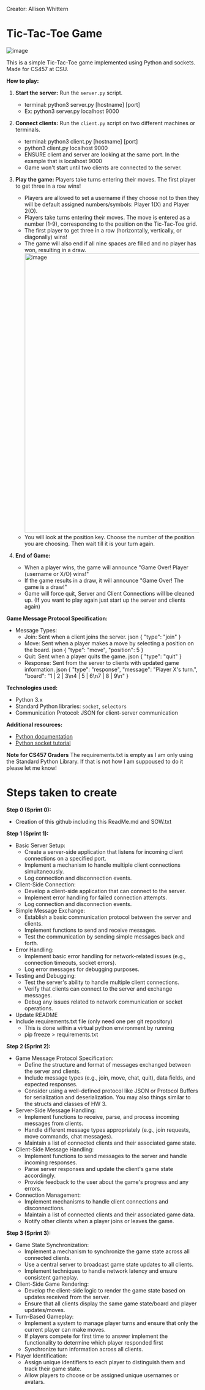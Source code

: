Creator: Allison Whittern

# Tic-Tac-Toe Game

![image](https://github.com/user-attachments/assets/543d15a8-89b7-49b1-b6c6-8a08649d4519)

This is a simple Tic-Tac-Toe game implemented using Python and sockets. Made for CS457 at CSU.

**How to play:**
1. **Start the server:** Run the `server.py` script.
   - terminal: python3 server.py [hostname] [port]
   - Ex: python3 server.py localhost 9000
2. **Connect clients:** Run the `client.py` script on two different machines or terminals.
   - terminal: python3 client.py [hostname] [port]
   - python3 client.py localhost 9000
   - ENSURE client and server are looking at the same port. In the example that is localhost 9000
   - Game won't start until two clients are connected to the server.
3. **Play the game:** Players take turns entering their moves. The first player to get three in a row wins!
   - Players are allowed to set a username if they choose not to then they will be default assigned numbers/symbols: Player 1(X) and Player 2(O).
   - Players take turns entering their moves. The move is entered as a number (1-9), corresponding to the position on the Tic-Tac-Toe grid.
   - The first player to get three in a row (horizontally, vertically, or diagonally) wins!
   - The game will also end if all nine spaces are filled and no player has won, resulting in a draw.
     <img width="729" alt="image" src="https://github.com/user-attachments/assets/f3b33c63-d20f-4945-b8e3-7d22b3e4d154">
   - You will look at the position key. Choose the number of the position you are choosing. Then wait till it is your turn again. 

4. **End of Game:**
   - When a player wins, the game will announce "Game Over! Player (username or X/O) wins!"
   - If the game results in a draw, it will announce "Game Over! The game is a draw!"
   - Game will force quit, Server and Client Connections will be cleaned up. (If you want to play again just start up the server and clients again)

**Game Message Protocol Specification:**
- Message Types:
   - Join: Sent when a client joins the server.
json
{ "type": "join" }
   - Move: Sent when a player makes a move by selecting a position on the board.
json
{ "type": "move", "position": 5 }
   - Quit: Sent when a player quits the game.
json
{ "type": "quit" }
   - Response: Sent from the server to clients with updated game information.
json
{
  "type": "response",
  "message": "Player X's turn.",
  "board": "1 | 2 | 3\n4 | 5 | 6\n7 | 8 | 9\n"
}

**Technologies used:**
* Python 3.x
* Standard Python libraries: `socket`, `selectors`
* Communication Protocol: JSON for client-server communication

**Additional resources:**
- [Python documentation](https://docs.python.org/3/)
- [Python socket tutorial](https://realpython.com/python-sockets/)

**Note for CS457 Graders**
The requirements.txt is empty as I am only using the Standard Python Library. If that is not how I am suppoused to do it please let me know!

# Steps taken to create
**Step 0 (Sprint 0):**
- Creation of this github including this ReadMe.md and SOW.txt

**Step 1 (Sprint 1):**
- Basic Server Setup:
  - Create a server-side application that listens for incoming client connections on a specified port.
  - Implement a mechanism to handle multiple client connections simultaneously.
  - Log connection and disconnection events.
- Client-Side Connection:
  - Develop a client-side application that can connect to the server.
  - Implement error handling for failed connection attempts.
  - Log connection and disconnection events.
- Simple Message Exchange:
  - Establish a basic communication protocol between the server and clients.
  - Implement functions to send and receive messages.
  - Test the communication by sending simple messages back and forth.
- Error Handling:
  - Implement basic error handling for network-related issues (e.g., connection timeouts, socket errors).
  - Log error messages for debugging purposes.
- Testing and Debugging:
  - Test the server's ability to handle multiple client connections.
  - Verify that clients can connect to the server and exchange messages.
  - Debug any issues related to network communication or socket operations.
- Update README
- Include requirements.txt file (only need one per git repository)
  - This is done within a virtual python environment by running
  - pip freeze > requirements.txt
 
 
**Step 2 (Sprint 2):**
- Game Message Protocol Specification:
   - Define the structure and format of messages exchanged between the server and clients.
   - Include message types (e.g., join, move, chat, quit), data fields, and expected responses.
   - Consider using a well-defined protocol like JSON or Protocol Buffers for serialization and deserialization.  You may also things similar to the structs and classes of HW 3.
- Server-Side Message Handling:
   - Implement functions to receive, parse, and process incoming messages from clients.
   - Handle different message types appropriately (e.g., join requests, move commands, chat messages).
   - Maintain a list of connected clients and their associated game state.
- Client-Side Message Handling:
   - Implement functions to send messages to the server and handle incoming responses.
   - Parse server responses and update the client's game state accordingly.
   - Provide feedback to the user about the game's progress and any errors.
- Connection Management:
   - Implement mechanisms to handle client connections and disconnections.
   - Maintain a list of connected clients and their associated game data.
   - Notify other clients when a player joins or leaves the game.

**Step 3 (Sprint 3):**
- Game State Synchronization:
   - Implement a mechanism to synchronize the game state across all connected clients.
   - Use a central server to broadcast game state updates to all clients.
   - Implement techniques to handle network latency and ensure consistent gameplay.
- Client-Side Game Rendering:
   - Develop the client-side logic to render the game state based on updates received from the server.
   - Ensure that all clients display the same game state/board and player updates/moves.
- Turn-Based Gameplay:
   - Implement a system to manage player turns and ensure that only the current player can make moves.
   - If players compete for first time to answer implement the functionality to determine which player responded first
   - Synchronize turn information across all clients.
- Player Identification:
   - Assign unique identifiers to each player to distinguish them and track their game state.
   - Allow players to choose or be assigned unique usernames or avatars.

